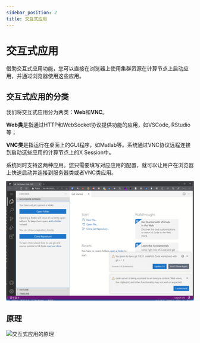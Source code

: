 ```yaml
---
sidebar_position: 2
title: 交互式应用
---
```


# 交互式应用

借助交互式应用功能，您可以直接在浏览器上使用集群资源在计算节点上启动应用，并通过浏览器使用这些应用。

## 交互式应用的分类

我们将交互式应用分为两类：**Web**和**VNC**。

**Web类**是指通过HTTP和WebSocket协议提供功能的应用，如VSCode, RStudio等；

**VNC类**是指运行在桌面上的GUI程序，如Matlab等。系统通过VNC协议远程连接到启动这些应用的计算节点上的X Session中。

系统同时支持这两种应用。您只需要填写对应应用的配置，就可以让用户在浏览器上快速启动并连接到服务器类或者VNC类应用。

![在浏览器上使用Web类应用VSCode](interactive-apps.png)

## 原理

![交互式应用的原理](../../../diagrams/app.png)


